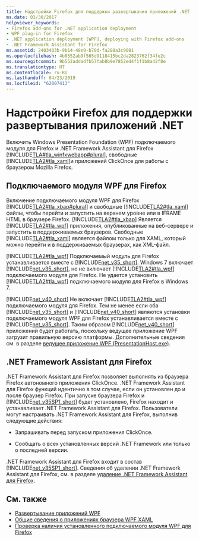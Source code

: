 ```yaml
---
title: Надстройки Firefox для поддержки развертывания приложений .NET
ms.date: 03/30/2017
helpviewer_keywords:
- Firefox add-ons for .NET application deployment
- WPF plug-in for Firefox
- .NET application deployment [WPF], deploying with Firefox add-ons
- .NET Framework Assistant for Firefox
ms.assetid: 2403403b-9b14-48e9-b70d-fa288a3c9081
ms.openlocfilehash: 4b0552ab9f565d9118415bc2da2823762f34fe2c
ms.sourcegitcommit: 9b552addadfb57fab0b9e7852ed4f1f1b8a42f8e
ms.translationtype: HT
ms.contentlocale: ru-RU
ms.lasthandoff: 04/23/2019
ms.locfileid: "62007413"
---
```

# <a name="firefox-add-ons-to-support-net-application-deployment"></a>Надстройки Firefox для поддержки развертывания приложений .NET
Включить Windows Presentation Foundation (WPF) подключаемого модуля для Firefox и .NET Framework Assistant для Firefox [!INCLUDE[TLA#tla_winfxwebapp#plural](../../../../includes/tlasharptla-winfxwebappsharpplural-md.md)], свободные [!INCLUDE[TLA2#tla_xaml](../../../../includes/tla2sharptla-xaml-md.md)]и приложений ClickOnce для работы с браузером Mozilla Firefox.  
  
## <a name="wpf-plug-in-for-firefox"></a>Подключаемого модуля WPF для Firefox  
 Включение подключаемого модуля WPF для Firefox [!INCLUDE[TLA2#tla_xbap#plural](../../../../includes/tla2sharptla-xbapsharpplural-md.md)] и свободные [!INCLUDE[TLA2#tla_xaml](../../../../includes/tla2sharptla-xaml-md.md)] файлы, чтобы перейти и запустить на верхнем уровне или в IFRAME HTML в браузере Firefox. [!INCLUDE[TLA2#tla_xbap](../../../../includes/tla2sharptla-xbap-md.md)] Является [!INCLUDE[TLA2#tla_wpf](../../../../includes/tla2sharptla-wpf-md.md)] приложения, опубликованные на веб-сервере и запустить в поддерживаемых браузеров. Свободные [!INCLUDE[TLA2#tla_xaml](../../../../includes/tla2sharptla-xaml-md.md)] является файлом только для XAML, который можно перейти и в поддерживаемых браузерах, как XML-файл.  
  
 [!INCLUDE[TLA2#tla_wpf](../../../../includes/tla2sharptla-wpf-md.md)] Подключаемый модуль для Firefox устанавливается вместе с [!INCLUDE[net_v35_short](../../../../includes/net-v35-short-md.md)]. Windows 7 включает [!INCLUDE[net_v35_short](../../../../includes/net-v35-short-md.md)], но не включает [!INCLUDE[TLA2#tla_wpf](../../../../includes/tla2sharptla-wpf-md.md)] подключаемого модуля для Firefox. Не удается установить [!INCLUDE[TLA2#tla_wpf](../../../../includes/tla2sharptla-wpf-md.md)] подключаемого модуля для Firefox в Windows 7.  
  
 [!INCLUDE[net_v40_short](../../../../includes/net-v40-short-md.md)] Не включает [!INCLUDE[TLA2#tla_wpf](../../../../includes/tla2sharptla-wpf-md.md)] подключаемого модуля для Firefox. Тем не менее если оба [!INCLUDE[net_v35_short](../../../../includes/net-v35-short-md.md)] и [!INCLUDE[net_v40_short](../../../../includes/net-v40-short-md.md)] являются установки подключаемого модуля WPF для Firefox устанавливается вместе с [!INCLUDE[net_v35_short](../../../../includes/net-v35-short-md.md)]. Таким образом [!INCLUDE[net_v40_short](../../../../includes/net-v40-short-md.md)] приложений будет работать, поскольку ведущее приложение WPF загрузит правильную версию платформы. Дополнительные сведения см. в разделе [ведущее приложение WPF (PresentationHost.exe)](wpf-host-presentationhost-exe.md).  
  
## <a name="net-framework-assistant-for-firefox"></a>.NET Framework Assistant для Firefox  
 .NET Framework Assistant для Firefox позволяет выполнять из браузера Firefox автономного приложения ClickOnce. .NET Framework Assistant для Firefox функций идентично в том случае, если он установлен до и после браузер Firefox. При запуске браузера Firefox и [!INCLUDE[net_v35SP1_short](../../../../includes/net-v35sp1-short-md.md)] будет установлено, Firefox находит и устанавливает .NET Framework Assistant для Firefox. Пользователи могут настраивать .NET Framework Assistant для Firefox, выполнив следующие действия:  
  
- Запрашивать перед запуском приложения ClickOnce.  
  
- Сообщать о всех установленных версий .NET Framework или только о последней версии.  
  
 .NET Framework Assistant для Firefox входит в состав [!INCLUDE[net_v35SP1_short](../../../../includes/net-v35sp1-short-md.md)]. Сведения об удалении .NET Framework Assistant для Firefox, см. в разделе [удаление .NET Framework Assistant для Firefox](https://go.microsoft.com/fwlink/?LinkId=177944).  
  
## <a name="see-also"></a>См. также

- [Развертывание приложений WPF](deploying-a-wpf-application-wpf.md)
- [Общие сведения о приложениях браузера WPF XAML](wpf-xaml-browser-applications-overview.md)
- [Проверка наличия установленного подключаемого модуля WPF для Firefox](how-to-detect-whether-the-wpf-plug-in-for-firefox-is-installed.md)
